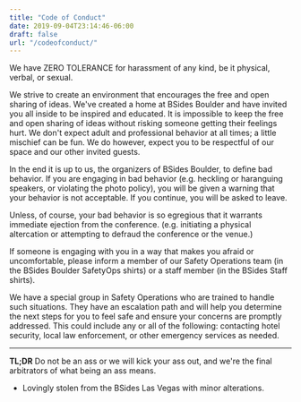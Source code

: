 ```yaml
---
title: "Code of Conduct"
date: 2019-09-04T23:14:46-06:00
draft: false
url: "/codeofconduct/"
---
```


We have ZERO TOLERANCE for harassment of any kind, be it physical, verbal, or sexual.

We strive to create an environment that encourages the free and open sharing of
ideas. We've created a home at BSides Boulder and have invited you all inside
to be inspired and educated. It is impossible to keep the free and open sharing
of ideas without risking someone getting their feelings hurt. We don't expect
adult and professional behavior at all times; a little mischief can be fun. We
do however, expect you to be respectful of our space and our other invited
guests.

In the end it is up to us, the organizers of BSides Boulder, to define bad
behavior. If you are engaging in bad behavior (e.g. heckling or haranguing
speakers, or violating the photo policy), you will be given a warning that your
behavior is not acceptable. If you continue, you will be asked to leave.

Unless, of course, your bad behavior is so egregious that it warrants immediate
ejection from the conference. (e.g. initiating a physical altercation or
attempting to defraud the conference or the venue.)

If someone is engaging with you in a way that makes you afraid or uncomfortable,
please inform a member of our Safety Operations team (in the BSides Boulder
SafetyOps shirts) or a staff member (in the BSides Staff shirts).

We have a special group in Safety Operations who are trained to handle such
situations. They have an escalation path and will help you determine the next
steps for you to feel safe and ensure your concerns are promptly addressed. This
could include any or all of the following: contacting hotel security, local law
enforcement, or other emergency services as needed.

<hr>

**TL;DR** Do not be an ass or we will kick your ass out, and we're the final
arbitrators of what being an ass means.

* Lovingly stolen from the BSides Las Vegas with minor alterations.